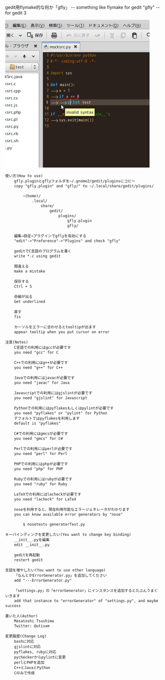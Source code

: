 gedit用flymake的な何か「gfly」
	-- something like flymake for gedit "gfly" --
	for gedit 3

![Screenshot](http://github.com/utisam/gfly/blob/master/Screenshot.png?raw=true "Screenshot")

	使い方(How to use)
		gfly.pluginとgflyフォルダを~/.gnome2/gedit/pluginsにコピー
		copy "gfly.plugin" and "gfly/" to ~/.local/share/gedit/plugins/
		
			~(home)/
				.local/
					share/
						gedit/
							plugins/
								gfly.plugin
								gfly/
		
		編集→設定→プラグインでgflyを有効にする
		"edit"->"Preference"->"Plugins" and check "gfly"
		
		geditでC言語のプログラムを書く
		write *.c using gedit
		
		間違える
		make a mistake
		
		保存する
		Ctrl + S
		
		赤線が出る
		Get underlined
		
		直す
		fix
		
		カーソルをエラーに合わせるとtooltipが出ます
		appear tooltip when you put cursor on error
		
	注意(Notes)
		C言語での利用にはgccが必要です
		you need "gcc" for C
		
		C++での利用にはg++が必要です
		you need "g++" for C++
		
		Javaでの利用にはjavacが必要です
		you need "javac" for Java
		
		Javascriptでの利用にはgjslintが必要です
		you need "gjslint" for Javascript
		
		Pythonでの利用にはpyflakesもしくはpylintが必要です
		you need "pyflakes" or "pylint" for Python
		デフォルトではpyflakesを利用します
		default is "pyflakes"
		
		C#での利用にはgmcsが必要です
		you need "gmcs" for C#
		
		Perlでの利用にはperlが必要です
		you need "perl" for Perl
		
		PHPでの利用にはphpが必要です
		you need "php" for PHP
		
		Rubyでの利用にはrubyが必要です
		you need "ruby" for Ruby
		
		LaTeXでの利用にはlacheckが必要です
		you need "lacheck" for LaTeX
		
		noseを利用すると，現在利用可能なエラージェネレータがわかります
		you can know available error generators by "nose"
		
			$ nosetests generatorTest.py
		
	キーバインディングを変更したい(You want to change key binding)
		__init__.pyを編集
		edit __init__.py
		
		geditを再起動
		restert gedit
	
	言語を増やしたい(You want to use other language)
		「なんとかErrorGenerator.py」を追加してください
		add "---ErrorGenerator.py"
		
		「settings.py」の「errorGenerator」にインスタンスを追加するとたぶんうまくいきます
		add that instance to "errorGenerator" of "settings.py", and maybe success
	
	書いた人(Author)
		Masatoshi Tsushima
		Twitter: @utisam

	変更履歴(Change Log)
		bashに対応
		gjslintに対応
		pyflakes, rubyに対応
		pycheckerからpylintに変更
		perlとPHPを追加
		C++とJavaとPython
		Cのみで作成

